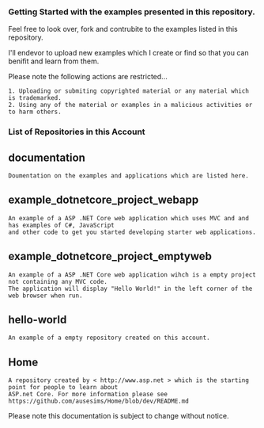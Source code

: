 ### Getting Started with the examples presented in this repository.

Feel free to look over, fork and contrubite to the examples listed in this repository.

I'll endevor to upload new examples which I create or find so that you can benifit and learn from them.

Please note the following actions are restricted...

```
1. Uploading or submiting copyrighted material or any material which is trademarked.
2. Using any of the material or examples in a malicious activities or to harm others.
```

###   List of Repositories in this Account   ###

## documentation
    Doumentation on the examples and applications which are listed here.

## example_dotnetcore_project_webapp
    An example of a ASP .NET Core web application which uses MVC and and has examples of C#, JavaScript
    and other code to get you started developing starter web applications.

## example_dotnetcore_project_emptyweb
    An example of a ASP .NET Core web application wihch is a empty project not containing any MVC code.
    The application will display "Hello World!" in the left corner of the web browser when run.

## hello-world
    An example of a empty repository created on this account.

## Home
    A repository created by < http://www.asp.net > which is the starting point for people to learn about
    ASP.net Core. For more information please see https://github.com/ausesims/Home/blob/dev/README.md

Please note this documentation is subject to change without notice.
 



